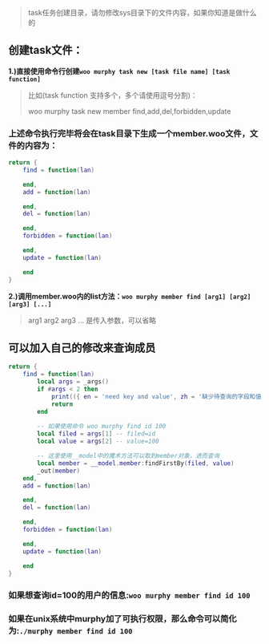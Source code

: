 > task任务创建目录，请勿修改sys目录下的文件内容，如果你知道是做什么的

## 创建task文件：

**1.)直接使用命令行创建`woo murphy task new [task file name] [task function]`**

> 比如(task function 支持多个，多个请使用逗号分割)：
>
> woo murphy task new member find,add,del,forbidden,update

### 上述命令执行完毕将会在task目录下生成一个member.woo文件，文件的内容为：

```lua
return {
    find = function(lan)

    end,
    add = function(lan)

    end,
    del = function(lan)

    end,
    forbidden = function(lan)

    end,
    update = function(lan)

    end
} 
```

**2.)调用member.woo内的list方法：`woo murphy member find [arg1] [arg2] [arg3] [...]`**
> arg1 arg2 arg3 ... 是传入参数，可以省略

## 可以加入自己的修改来查询成员

```lua
return {
    find = function(lan)
        local args = _args()
        if #args < 2 then
            print(({ en = 'need key and value', zh = '缺少待查询的字段和值' })[lan])
            return
        end
        
        -- 如果使用命令 woo murphy find id 100
        local filed = args[1] -- filed=id
        local value = args[2] -- value=100

        -- 这里使用__model中的魔术方法可以取到member对象，进而查询
        local member = __model.member:findFirstBy(filed, value)
        _out(member)
    end,
    add = function(lan)

    end,
    del = function(lan)

    end,
    forbidden = function(lan)

    end,
    update = function(lan)

    end
} 
```

### 如果想查询id=100的用户的信息:`woo murphy member find id 100`
### 如果在unix系统中murphy加了可执行权限，那么命令可以简化为:`./murphy member find id 100`

